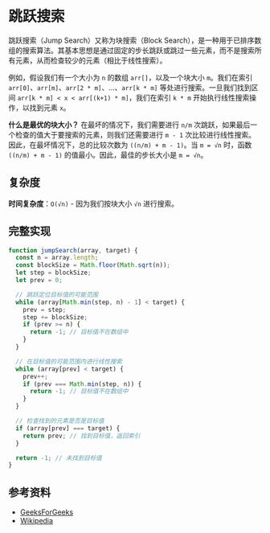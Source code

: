 # 跳跃搜索

跳跃搜索（Jump Search）又称为块搜索（Block Search），是一种用于已排序数组的搜索算法。其基本思想是通过固定的步长跳跃或跳过一些元素，而不是搜索所有元素，从而检查较少的元素（相比于线性搜索）。

例如，假设我们有一个大小为 `n` 的数组 `arr[]`，以及一个块大小 `m`。我们在索引 `arr[0]`、`arr[m]`、`arr[2 * m]`、...、`arr[k * m]` 等处进行搜索。一旦我们找到区间 `arr[k * m] < x < arr[(k+1) * m]`，我们在索引 `k * m` 开始执行线性搜索操作，以找到元素 `x`。

**什么是最优的块大小？**
在最坏的情况下，我们需要进行 `n/m` 次跳跃，如果最后一个检查的值大于要搜索的元素，则我们还需要进行 `m - 1` 次比较进行线性搜索。因此，在最坏情况下，总的比较次数为 `((n/m) + m - 1)`。当 `m = √n` 时，函数 `((n/m) + m - 1)` 的值最小。因此，最佳的步长大小是 `m = √n`。

## 复杂度

**时间复杂度**：`O(√n)` - 因为我们按块大小 `√n` 进行搜索。


## 完整实现

```js
function jumpSearch(array, target) {
  const n = array.length;
  const blockSize = Math.floor(Math.sqrt(n));
  let step = blockSize;
  let prev = 0;

  // 跳跃定位目标值的可能范围
  while (array[Math.min(step, n) - 1] < target) {
    prev = step;
    step += blockSize;
    if (prev >= n) {
      return -1; // 目标值不在数组中
    }
  }

  // 在目标值的可能范围内进行线性搜索
  while (array[prev] < target) {
    prev++;
    if (prev === Math.min(step, n)) {
      return -1; // 目标值不在数组中
    }
  }

  // 检查找到的元素是否是目标值
  if (array[prev] === target) {
    return prev; // 找到目标值，返回索引
  }

  return -1; // 未找到目标值
}

```

## 参考资料

- [GeeksForGeeks](https://www.geeksforgeeks.org/jump-search/)
- [Wikipedia](https://en.wikipedia.org/wiki/Jump_search)